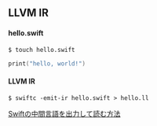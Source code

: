 ## LLVM IR

#### hello.swift

```
$ touch hello.swift
```

```swift
print("hello, world!")
```

#### LLVM IR

```
$ swiftc -emit-ir hello.swift > hello.ll
```

[Swiftの中間言語を出力して読む方法](https://qiita.com/S_Shimotori/items/8cdf482952385ed8472e)
